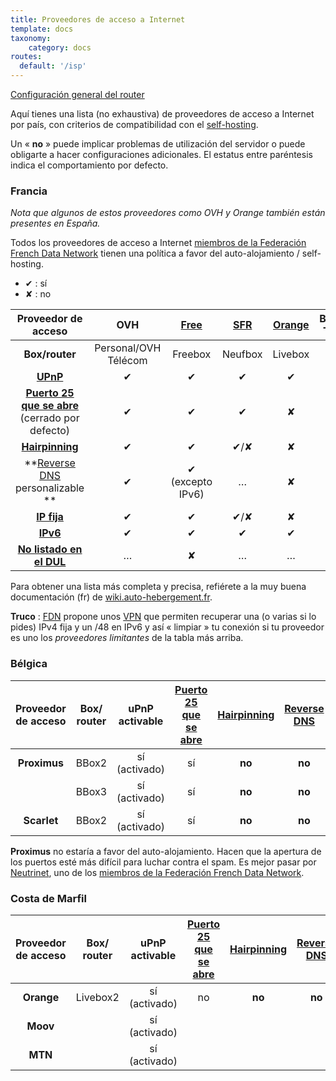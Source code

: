 ```yaml
---
title: Proveedores de acceso a Internet
template: docs
taxonomy:
    category: docs
routes:
  default: '/isp'
---
```


<a class="btn btn-lg btn-default" href="/isp_box_config"> Configuración general del router</a>

Aquí tienes una lista (no exhaustiva) de proveedores de acceso a Internet por país, con criterios de compatibilidad con el [self-hosting](/selfhosting).

Un « **no** » puede implicar problemas de utilización del servidor o puede obligarte a hacer configuraciones adicionales. El estatus entre paréntesis indica el comportamiento por defecto.

### Francia

*Nota que algunos de estos proveedores como OVH y Orange también están presentes en España.*

Todos los proveedores de acceso a Internet [miembros de la Federación French Data Network](http://www.ffdn.org/fr/membres) tienen una política a favor del auto-alojamiento / self-hosting.
* ✔ : sí
* ✘ : no

| Proveedor de acceso | OVH | [Free](/isp_free) | [SFR](/isp_sfr) | [Orange](/isp_orange) | Bouygues<br>Télécom | Darty |
| :---: | :---: | :---: | :---: | :---: | :---: | :---: |
| **Box/router** | Personal/OVH Télécom | Freebox | Neufbox | Livebox | Bbox | Dartybox |
| **[UPnP](https://fr.wikipedia.org/wiki/Universal_Plug_and_Play)** | ✔ | ✔ | ✔ | ✔ | ✔ | ✔ |
| **[Puerto 25 que se abre](/email)**<br> (cerrado por defecto) | ✔ | ✔ | ✔ | ✘ | ✔ | ✔ |
| **[Hairpinning](http://fr.wikipedia.org/wiki/Hairpinning)** | ✔ | ✔ | ✔/✘ | ✘ | ✔ | ✔ |
| **[Reverse DNS](https://en.wikipedia.org/wiki/Reverse_DNS_lookup)<br>personalizable ** | ✔ | ✔ (excepto IPv6) | … | ✘ | ✘ | ✘ |
| **[IP fija](/dns_dynamicip)** | ✔ | ✔ | ✔/✘ | ✘ | ✔ | ✔ |
| **[IPv6](https://fr.wikipedia.org/wiki/IPv6)** | ✔ | ✔ | ✔ | ✔ | … | … |
| **[No listado en el DUL](https://en.wikipedia.org/wiki/Dialup_Users_List)** | … | ✘ | … | … | … | … |
Para obtener una lista más completa y precisa, refiérete a la muy buena documentación (fr) de [wiki.auto-hebergement.fr](http://wiki.auto-hebergement.fr/fournisseurs/fai#d%C3%A9tail_des_fai).

**Truco** : [FDN](http://www.fdn.fr) propone unos [VPN](http://www.fdn.fr/-VPN-.html) que permiten recuperar una (o varias si lo pides) IPv4 fija y un /48 en IPv6 y así « limpiar » tu conexión si tu proveedor es uno los *proveedores limitantes* de la tabla más arriba.

### Bélgica

| Proveedor de acceso | Box/ router | uPnP activable | [Puerto 25 que se abre](/email)| [Hairpinning](http://fr.wikipedia.org/wiki/Hairpinning) | [Reverse DNS](https://en.wikipedia.org/wiki/Reverse_DNS_lookup) | IP fija |
| :---: | :---: | :---: | :---: | :---: | :---: | :---: |
| **Proximus** | BBox2 | sí (activado) | sí | **no** | **no** | **no** |
| | BBox3 | sí (activado) | sí | **no** | **no** | **no** |
| **Scarlet** | BBox2 | sí (activado) | sí | **no** | **no** | **no** |

**Proximus** no estaría a favor del auto-alojamiento. Hacen que la apertura de los puertos esté más difícil para luchar contra el spam. Es mejor pasar por [Neutrinet](http://neutrinet.be), uno de los [miembros de la Federación French Data Network](http://www.ffdn.org/fr/membres).

### Costa de Marfil

| Proveedor de acceso | Box/ router | uPnP activable | [Puerto 25 que se abre](/email)| [Hairpinning](http://fr.wikipedia.org/wiki/Hairpinning) | [Reverse DNS](https://en.wikipedia.org/wiki/Reverse_DNS_lookup) | IP fija |
| :---: | :---: | :---: | :---: | :---: | :---: | :---: |
| **Orange** | Livebox2 | sí (activado) | no | **no** | **no** | **no** |
| **Moov** |  | sí (activado) |  |  |  |  |
| **MTN** |  | sí (activado) |  |  |  | |
